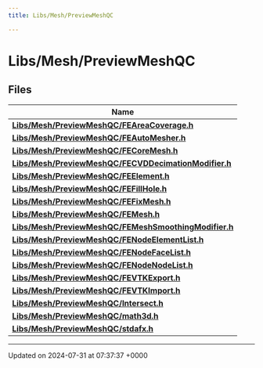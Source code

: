 ```yaml
---
title: Libs/Mesh/PreviewMeshQC

---
```


# Libs/Mesh/PreviewMeshQC



## Files

| Name           |
| -------------- |
| **[Libs/Mesh/PreviewMeshQC/FEAreaCoverage.h](../Files/FEAreaCoverage_8h.md#file-feareacoverage.h)**  |
| **[Libs/Mesh/PreviewMeshQC/FEAutoMesher.h](../Files/FEAutoMesher_8h.md#file-feautomesher.h)**  |
| **[Libs/Mesh/PreviewMeshQC/FECoreMesh.h](../Files/FECoreMesh_8h.md#file-fecoremesh.h)**  |
| **[Libs/Mesh/PreviewMeshQC/FECVDDecimationModifier.h](../Files/FECVDDecimationModifier_8h.md#file-fecvddecimationmodifier.h)**  |
| **[Libs/Mesh/PreviewMeshQC/FEElement.h](../Files/FEElement_8h.md#file-feelement.h)**  |
| **[Libs/Mesh/PreviewMeshQC/FEFillHole.h](../Files/FEFillHole_8h.md#file-fefillhole.h)**  |
| **[Libs/Mesh/PreviewMeshQC/FEFixMesh.h](../Files/FEFixMesh_8h.md#file-fefixmesh.h)**  |
| **[Libs/Mesh/PreviewMeshQC/FEMesh.h](../Files/FEMesh_8h.md#file-femesh.h)**  |
| **[Libs/Mesh/PreviewMeshQC/FEMeshSmoothingModifier.h](../Files/FEMeshSmoothingModifier_8h.md#file-femeshsmoothingmodifier.h)**  |
| **[Libs/Mesh/PreviewMeshQC/FENodeElementList.h](../Files/FENodeElementList_8h.md#file-fenodeelementlist.h)**  |
| **[Libs/Mesh/PreviewMeshQC/FENodeFaceList.h](../Files/FENodeFaceList_8h.md#file-fenodefacelist.h)**  |
| **[Libs/Mesh/PreviewMeshQC/FENodeNodeList.h](../Files/FENodeNodeList_8h.md#file-fenodenodelist.h)**  |
| **[Libs/Mesh/PreviewMeshQC/FEVTKExport.h](../Files/FEVTKExport_8h.md#file-fevtkexport.h)**  |
| **[Libs/Mesh/PreviewMeshQC/FEVTKImport.h](../Files/FEVTKImport_8h.md#file-fevtkimport.h)**  |
| **[Libs/Mesh/PreviewMeshQC/Intersect.h](../Files/Intersect_8h.md#file-intersect.h)**  |
| **[Libs/Mesh/PreviewMeshQC/math3d.h](../Files/math3d_8h.md#file-math3d.h)**  |
| **[Libs/Mesh/PreviewMeshQC/stdafx.h](../Files/stdafx_8h.md#file-stdafx.h)**  |






-------------------------------

Updated on 2024-07-31 at 07:37:37 +0000

